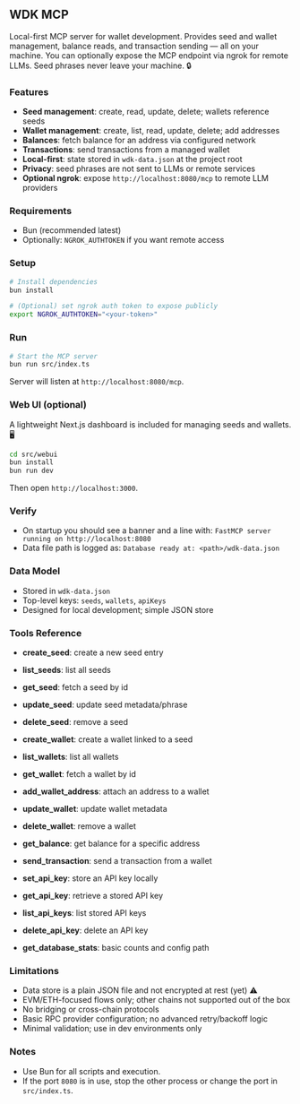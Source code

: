 ## WDK MCP

Local-first MCP server for wallet development. Provides seed and wallet management, balance reads, and transaction sending — all on your machine. You can optionally expose the MCP endpoint via ngrok for remote LLMs. Seed phrases never leave your machine. 🔒

### Features
- **Seed management**: create, read, update, delete; wallets reference seeds
- **Wallet management**: create, list, read, update, delete; add addresses
- **Balances**: fetch balance for an address via configured network
- **Transactions**: send transactions from a managed wallet
- **Local-first**: state stored in `wdk-data.json` at the project root
- **Privacy**: seed phrases are not sent to LLMs or remote services
- **Optional ngrok**: expose `http://localhost:8080/mcp` to remote LLM providers

### Requirements
- Bun (recommended latest)
- Optionally: `NGROK_AUTHTOKEN` if you want remote access

### Setup
```bash
# Install dependencies
bun install

# (Optional) set ngrok auth token to expose publicly
export NGROK_AUTHTOKEN="<your-token>"
```

### Run
```bash
# Start the MCP server
bun run src/index.ts
```

Server will listen at `http://localhost:8080/mcp`.

### Web UI (optional)
A lightweight Next.js dashboard is included for managing seeds and wallets. 🖥️

```bash
cd src/webui
bun install
bun run dev
```

Then open `http://localhost:3000`.

### Verify
- On startup you should see a banner and a line with: `FastMCP server running on http://localhost:8080`
- Data file path is logged as: `Database ready at: <path>/wdk-data.json`

### Data Model
- Stored in `wdk-data.json`
- Top-level keys: `seeds`, `wallets`, `apiKeys`
- Designed for local development; simple JSON store

### Tools Reference
- **create_seed**: create a new seed entry
- **list_seeds**: list all seeds
- **get_seed**: fetch a seed by id
- **update_seed**: update seed metadata/phrase
- **delete_seed**: remove a seed

- **create_wallet**: create a wallet linked to a seed
- **list_wallets**: list all wallets
- **get_wallet**: fetch a wallet by id
- **add_wallet_address**: attach an address to a wallet
- **update_wallet**: update wallet metadata
- **delete_wallet**: remove a wallet
- **get_balance**: get balance for a specific address
- **send_transaction**: send a transaction from a wallet

- **set_api_key**: store an API key locally
- **get_api_key**: retrieve a stored API key
- **list_api_keys**: list stored API keys
- **delete_api_key**: delete an API key

- **get_database_stats**: basic counts and config path

### Limitations
- Data store is a plain JSON file and not encrypted at rest (yet) ⚠️
- EVM/ETH-focused flows only; other chains not supported out of the box
- No bridging or cross-chain protocols
- Basic RPC provider configuration; no advanced retry/backoff logic
- Minimal validation; use in dev environments only

### Notes
- Use Bun for all scripts and execution.
- If the port `8080` is in use, stop the other process or change the port in `src/index.ts`.


